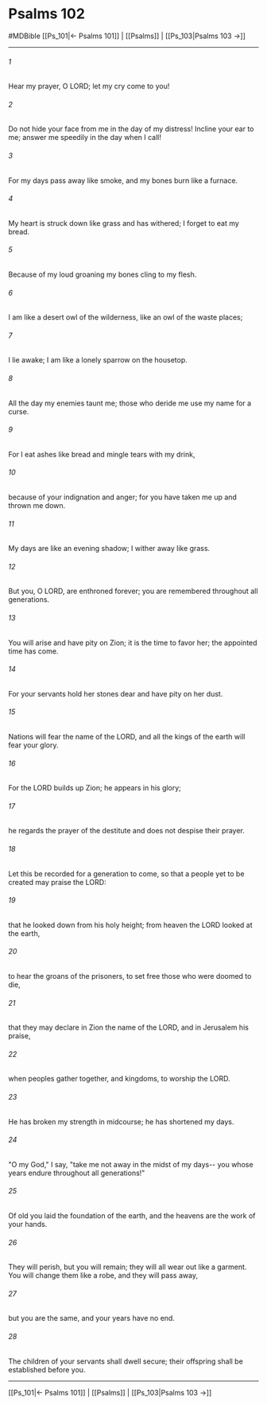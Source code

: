 # Psalms 102
#MDBible
[[Ps_101|← Psalms 101]] | [[Psalms]] | [[Ps_103|Psalms 103 →]]

***

###### 1 
Hear my prayer, O LORD; let my cry come to you! 

###### 2 
Do not hide your face from me in the day of my distress! Incline your ear to me; answer me speedily in the day when I call! 

###### 3 
For my days pass away like smoke, and my bones burn like a furnace. 

###### 4 
My heart is struck down like grass and has withered; I forget to eat my bread. 

###### 5 
Because of my loud groaning my bones cling to my flesh. 

###### 6 
I am like a desert owl of the wilderness, like an owl of the waste places; 

###### 7 
I lie awake; I am like a lonely sparrow on the housetop. 

###### 8 
All the day my enemies taunt me; those who deride me use my name for a curse. 

###### 9 
For I eat ashes like bread and mingle tears with my drink, 

###### 10 
because of your indignation and anger; for you have taken me up and thrown me down. 

###### 11 
My days are like an evening shadow; I wither away like grass. 

###### 12 
But you, O LORD, are enthroned forever; you are remembered throughout all generations. 

###### 13 
You will arise and have pity on Zion; it is the time to favor her; the appointed time has come. 

###### 14 
For your servants hold her stones dear and have pity on her dust. 

###### 15 
Nations will fear the name of the LORD, and all the kings of the earth will fear your glory. 

###### 16 
For the LORD builds up Zion; he appears in his glory; 

###### 17 
he regards the prayer of the destitute and does not despise their prayer. 

###### 18 
Let this be recorded for a generation to come, so that a people yet to be created may praise the LORD: 

###### 19 
that he looked down from his holy height; from heaven the LORD looked at the earth, 

###### 20 
to hear the groans of the prisoners, to set free those who were doomed to die, 

###### 21 
that they may declare in Zion the name of the LORD, and in Jerusalem his praise, 

###### 22 
when peoples gather together, and kingdoms, to worship the LORD. 

###### 23 
He has broken my strength in midcourse; he has shortened my days. 

###### 24 
"O my God," I say, "take me not away in the midst of my days-- you whose years endure throughout all generations!" 

###### 25 
Of old you laid the foundation of the earth, and the heavens are the work of your hands. 

###### 26 
They will perish, but you will remain; they will all wear out like a garment. You will change them like a robe, and they will pass away, 

###### 27 
but you are the same, and your years have no end. 

###### 28 
The children of your servants shall dwell secure; their offspring shall be established before you. 

***

[[Ps_101|← Psalms 101]] | [[Psalms]] | [[Ps_103|Psalms 103 →]]
